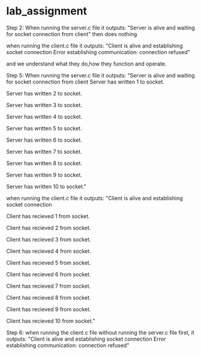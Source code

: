 # lab_assignment

Step 2:
When running the server.c file it outputs:
"Server is alive and waiting for socket connection from client"
then does nothing

when running the client.c file it outputs:
"Client is alive and establishing socket connection
 Error establishing communication: connection refused"

and we understand what they do,how they function and operate.
 
 Step 5:
 When running the server.c file it outputs:
"Server is alive and waiting for socket connection from client
Server has written 1 to socket.


Server has written 2 to socket.


Server has written 3 to socket.


Server has written 4 to socket.


Server has written 5 to socket.


Server has written 6 to socket.


Server has written 7 to socket.


Server has written 8 to socket.


Server has written 9 to socket.


Server has written 10 to socket."

when running the client.c file it outputs:
"Client is alive and establishing socket connection


Client has recieved 1 from socket.


Client has recieved 2 from socket.


Client has recieved 3 from socket.


Client has recieved 4 from socket.


Client has recieved 5 from socket.


Client has recieved 6 from socket.


Client has recieved 7 from socket.


Client has recieved 8 from socket.


Client has recieved 9 from socket.


Client has recieved 10 from socket."

Step 6:
when running the client.c file without running the server.c file first, it outputs:
"Client is alive and establishing socket connection
 Error establishing communication: connection refused" 
